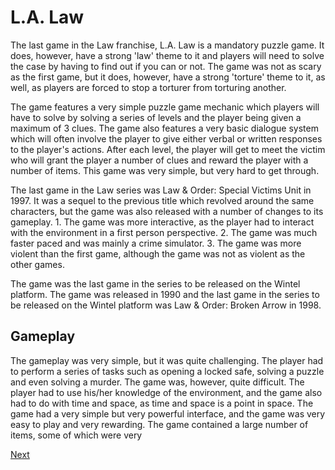 # L.A. Law

The last game in the Law franchise, L.A. Law is a mandatory puzzle game. It does, however, have a strong 'law' theme to it and players will need to solve the case by having to find out if you can or not. The game was not as scary as the first game, but it does, however, have a strong 'torture' theme to it, as well, as players are forced to stop a torturer from torturing another.

The game features a very simple puzzle game mechanic which players will have to solve by solving a series of levels and the player being given a maximum of 3 clues. The game also features a very basic dialogue system which will often involve the player to give either verbal or written responses to the player's actions. After each level, the player will get to meet the victim who will grant the player a number of clues and reward the player with a number of items. This game was very simple, but very hard to get through.

The last game in the Law series was Law & Order: Special Victims Unit in 1997. It was a sequel to the previous title which revolved around the same characters, but the game was also released with a number of changes to its gameplay. 1. The game was more interactive, as the player had to interact with the environment in a first person perspective. 2. The game was much faster paced and was mainly a crime simulator. 3. The game was more violent than the first game, although the game was not as violent as the other games.

The game was the last game in the series to be released on the Wintel platform. The game was released in 1990 and the last game in the series to be released on the Wintel platform was Law & Order: Broken Arrow in 1998.

## Gameplay

The gameplay was very simple, but it was quite challenging. The player had to perform a series of tasks such as opening a locked safe, solving a puzzle and even solving a murder. The game was, however, quite difficult. The player had to use his/her knowledge of the environment, and the game also had to do with time and space, as time and space is a point in space. The game had a very simple but very powerful interface, and the game was very easy to play and very rewarding. The game contained a large number of items, some of which were very

[Next](443.md)